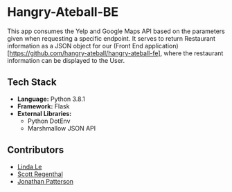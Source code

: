 # Hangry-Ateball-BE
This app consumes the Yelp and Google Maps API based on the parameters given when requesting a specific endpoint. It serves to return Restaurant information as a JSON object for our (Front End application)[https://github.com/hangry-ateball/hangry-ateball-fe], where the restaurant information can be displayed to the User.

## Tech Stack 
- **Language:** Python 3.8.1
- **Framework:** Flask
- **External Libraries:**
  - Python DotEnv
  - Marshmallow JSON API

## Contributors 
- [Linda Le](https://github.com/linda-le1)
- [Scott Regenthal](https://github.com/freeheeling)
- [Jonathan Patterson](https://github.com/Jonpatt92)
